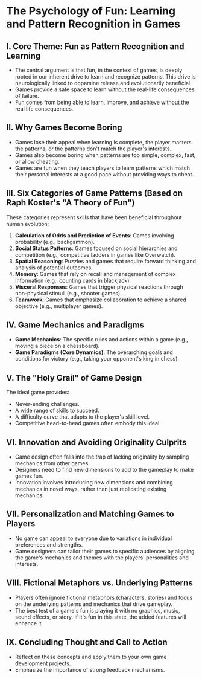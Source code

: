 # The Psychology of Fun: Learning and Pattern Recognition in Games

## I. Core Theme: **Fun as Pattern Recognition and Learning**

*   The central argument is that fun, in the context of games, is deeply rooted in our inherent drive to learn and recognize patterns. This drive is neurologically linked to dopamine release and evolutionarily beneficial.
*   Games provide a safe space to learn without the real-life consequences of failure.
*   Fun comes from being able to learn, improve, and achieve without the real life consequences.

## II. Why Games Become Boring

*   Games lose their appeal when learning is complete, the player masters the patterns, or the patterns don't match the player's interests.
*   Games also become boring when patterns are too simple, complex, fast, or allow cheating.
*   Games are fun when they teach players to learn patterns which match their personal interests at a good pace without providing ways to cheat.

## III. Six Categories of Game Patterns (Based on Raph Koster's "A Theory of Fun")

These categories represent skills that have been beneficial throughout human evolution:

1.  **Calculation of Odds and Prediction of Events**: Games involving probability (e.g., backgammon).
2.  **Social Status Patterns**: Games focused on social hierarchies and competition (e.g., competitive ladders in games like Overwatch).
3.  **Spatial Reasoning**: Puzzles and games that require forward thinking and analysis of potential outcomes.
4.  **Memory**: Games that rely on recall and management of complex information (e.g., counting cards in blackjack).
5.  **Visceral Responses**: Games that trigger physical reactions through non-physical stimuli (e.g., shooter games).
6.  **Teamwork**: Games that emphasize collaboration to achieve a shared objective (e.g., multiplayer games).

## IV. Game Mechanics and Paradigms

*   **Game Mechanics**: The specific rules and actions within a game (e.g., moving a piece on a chessboard).
*   **Game Paradigms (Core Dynamics)**: The overarching goals and conditions for victory (e.g., taking your opponent's king in chess).

## V. The "Holy Grail" of Game Design

The ideal game provides:

*   Never-ending challenges.
*   A wide range of skills to succeed.
*   A difficulty curve that adapts to the player's skill level.
*   Competitive head-to-head games often embody this ideal.

## VI. Innovation and Avoiding Originality Culprits

*   Game design often falls into the trap of lacking originality by sampling mechanics from other games.
*   Designers need to find new dimensions to add to the gameplay to make games fun.
*   Innovation involves introducing new dimensions and combining mechanics in novel ways, rather than just replicating existing mechanics.

## VII. Personalization and Matching Games to Players

*   No game can appeal to everyone due to variations in individual preferences and strengths.
*   Game designers can tailor their games to specific audiences by aligning the game's mechanics and themes with the players' personalities and interests.

## VIII. Fictional Metaphors vs. Underlying Patterns

*   Players often ignore fictional metaphors (characters, stories) and focus on the underlying patterns and mechanics that drive gameplay.
*   The best test of a game's fun is playing it with no graphics, music, sound effects, or story. If it's fun in this state, the added features will enhance it.

## IX. Concluding Thought and Call to Action

*   Reflect on these concepts and apply them to your own game development projects.
*   Emphasize the importance of strong feedback mechanisms.
